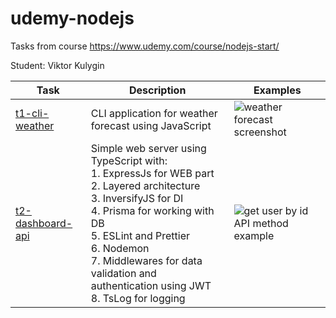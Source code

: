 # udemy-nodejs
Tasks from course https://www.udemy.com/course/nodejs-start/

Student: Viktor Kulygin

| Task                                                                                      | Description                                                                                                                                                                                                                                                                                            | Examples                                                                                                                                                  |
|-------------------------------------------------------------------------------------------|--------------------------------------------------------------------------------------------------------------------------------------------------------------------------------------------------------------------------------------------------------------------------------------------------------|-----------------------------------------------------------------------------------------------------------------------------------------------------------|
| [t1-cli-weather](https://github.com/astonone/udemy-nodejs/tree/master/t1-cli-weather)     | CLI application for weather forecast using JavaScript                                                                                                                                                                                                                                                  | ![weather forecast screenshot](https://github.com/astonone/udemy-nodejs/tree/master/t2-dashboard-api/readmedata/weather-forecast-screenshot.png?raw=true) |
| [t2-dashboard-api](https://github.com/astonone/udemy-nodejs/tree/master/t2-dashboard-api) | Simple web server using TypeScript with: <br> 1. ExpressJs for WEB part<br> 2. Layered architecture<br> 3. InversifyJS for DI<br> 4. Prisma for working with DB<br> 5. ESLint and Prettier<br> 6. Nodemon<br> 7. Middlewares for data validation and authentication using JWT<br> 8. TsLog for logging | ![get user by id API method example](https://github.com/astonone/udemy-nodejs/tree/master/t2-dashboard-api/readmedata/dashboard-api-example.png?raw=true) |